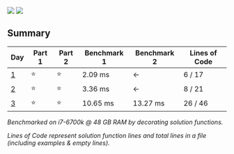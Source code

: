 ![](https://img.shields.io/badge/days%20completed-3-red)
![](https://img.shields.io/badge/stars%20⭐-6-yellow)

## Summary
|       Day         |Part 1|Part 2|Benchmark 1|Benchmark 2|Lines of Code|
|-------------------|------|------|-----------|-----------|-------------|
| [1](./day_01.py)  |⭐   |⭐    |  2.09  ms | <-        |  6 / 17     |
| [2](./day_02.py)  |⭐   |⭐    |  3.36  ms | <-        |  8 / 21     |
| [3](./day_03.py)  |⭐   |⭐    | 10.65  ms | 13.27  ms | 26 / 46     |

*Benchmarked on i7-6700k @ 48 GB RAM by decorating solution functions.*

*Lines of Code represent solution function lines and total lines in a file (including examples & empty lines).*
